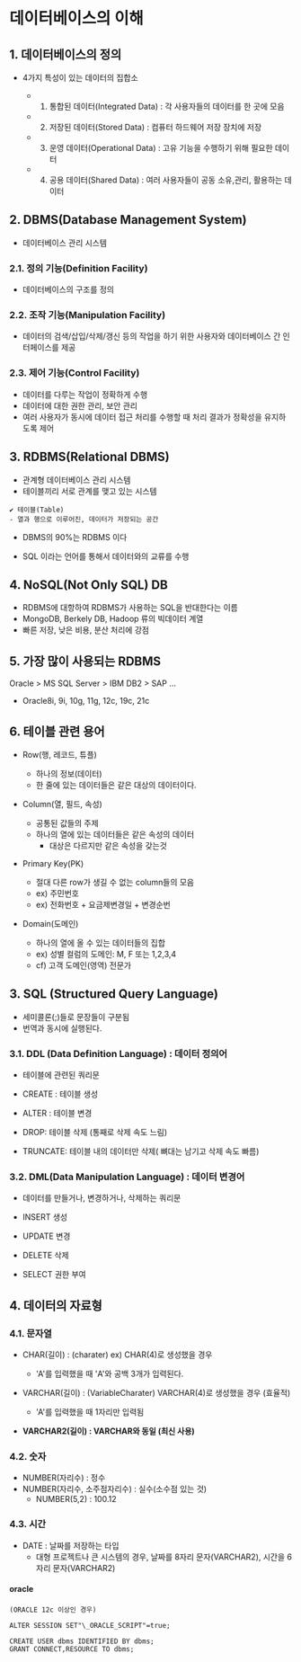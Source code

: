 # 데이터베이스의 이해

## 1. 데이터베이스의 정의

- 4가지 특성이 있는 데이터의 집합소

  - 1. 통합된 데이터(Integrated Data) : 각 사용자들의 데이터를 한 곳에 모음

  - 2. 저장된 데이터(Stored Data) : 컴퓨터 하드웨어 저장 장치에 저장

  - 3. 운영 데이터(Operational Data) : 고유 기능을 수행하기 위해 필요한 데이터

  - 4. 공용 데이터(Shared Data) : 여러 사용자들이 공동 소유,관리, 활용하는 데이터

## 2. DBMS(Database Management System)

- 데이터베이스 관리 시스템

### 2.1. 정의 기능(Definition Facility)

- 데이터베이스의 구조를 정의

### 2.2. 조작 기능(Manipulation Facility)

- 데이터의 검색/삽입/삭제/갱신 등의 작업을 하기 위한 사용자와 데이터베이스 간 인터페이스를 제공

### 2.3. 제어 기능(Control Facility)

- 데이터를 다루는 작업이 정확하게 수행
- 데이터에 대한 권한 관리, 보안 관리
- 여러 사용자가 동시에 데이터 접근 처리를 수행할 때 처리 결과가 정확성을 유지하도록 제어

## 3. RDBMS(Relational DBMS)

- 관계형 데이터베이스 관리 시스템
- 테이블끼리 서로 관계를 맺고 있는 시스템

```
✔️ 테이블(Table)
- 열과 행으로 이루어진, 데이터가 저장되는 공간

```

- DBMS의 90%는 RDBMS 이다

- SQL 이라는 언어를 통해서 데이터와의 교류를 수행

## 4. NoSQL(Not Only SQL) DB

- RDBMS에 대항하여 RDBMS가 사용하는 SQL을 반대한다는 이름
- MongoDB, Berkely DB, Hadoop 류의 빅데이터 계열
- 빠른 저장, 낮은 비용, 분산 처리에 강점

## 5. 가장 많이 사용되는 RDBMS

Oracle > MS SQL Server > IBM DB2 > SAP ...

- Oracle8i, 9i, 10g, 11g, 12c, 19c, 21c

## 6. 테이블 관련 용어

- Row(행, 레코드, 튜플)

  - 하나의 정보(데이터)
  - 한 줄에 있는 데이터들은 같은 대상의 데이터이다.

- Column(열, 필드, 속성)

  - 공통된 값들의 주제
  - 하나의 열에 있는 데이터들은 같은 속성의 데이터
    - 대상은 다르지만 같은 속성을 갖는것

- Primary Key(PK)

  - 절대 다른 row가 생길 수 없는 column들의 모음
  - ex) 주민번호
  - ex) 전화번호 + 요금제변경일 + 변경순번

- Domain(도메인)

  - 하나의 열에 올 수 있는 데이터들의 집합
  - ex) 성별 컬럼의 도메인: M, F 또는 1,2,3,4
  - cf) 고객 도메인(영역) 전문가

## 3. SQL (Structured Query Language)

- 세미콜론(;)들로 문장들이 구분됨
- 번역과 동시에 실행된다.

### 3.1. DDL (Data Definition Language) : 데이터 정의어

- 테이블에 관련된 쿼리문

- CREATE : 테이블 생성
- ALTER : 테이블 변경
- DROP: 테이블 삭제 (통째로 삭제 속도 느림)
- TRUNCATE: 테이블 내의 데이터만 삭제( 뼈대는 남기고 삭제 속도 빠름)

### 3.2. DML(Data Manipulation Language) : 데이터 변경어

- 데이터를 만들거나, 변경하거나, 삭제하는 쿼리문

- INSERT 생성
- UPDATE 변경
- DELETE 삭제
- SELECT 권한 부여

## 4. 데이터의 자료형

### 4.1. 문자열

- CHAR(길이) : (charater) ex) CHAR(4)로 생성했을 경우

  - 'A'를 입력했을 때 'A'와 공백 3개가 입력된다.

- VARCHAR(길이) : (VariableCharater) VARCHAR(4)로 생성했을 경우 (효율적)

  - 'A'를 입력했을 때 1자리만 입력됨

- **VARCHAR2(길이) : VARCHAR와 동일 (최신 사용)**

### 4.2. 숫자

- NUMBER(자리수) : 정수
- NUMBER(자리수, 소주점자리수) : 실수(소수점 있는 것)
  - NUMBER(5,2) : 100.12

### 4.3. 시간

- DATE : 날짜를 저장하는 타입
  - 대형 프로젝트나 큰 시스템의 경우, 날짜를 8자리 문자(VARCHAR2), 시간을 6자리 문자(VARCHAR2)

#### oracle

```
(ORACLE 12c 이상인 경우)

ALTER SESSION SET"\_ORACLE_SCRIPT"=true;

CREATE USER dbms IDENTIFIED BY dbms;
GRANT CONNECT,RESOURCE TO dbms;
```
